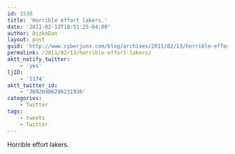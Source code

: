 ```yaml
---
id: 1530
title: 'Horrible effort lakers.'
date: '2011-02-13T18:51:25-04:00'
author: DizkoDan
layout: post
guid: 'http://www.cyberjunx.com/blog/archives/2011/02/13/horrible-effort-lakers/'
permalink: /2011/02/13/horrible-effort-lakers/
aktt_notify_twitter:
    - 'yes'
ljID:
    - '1174'
aktt_twitter_id:
    - '36920406296231936'
categories:
    - Twitter
tags:
    - tweets
    - Twitter
---
```


Horrible effort lakers.
